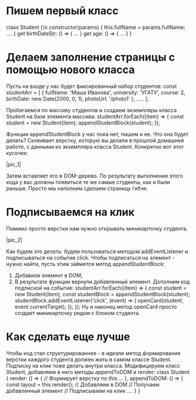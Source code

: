 # Пишем первый класс

class Student {\n
    constructor(params) {
       this.fullName = params.fullName;
       ….
    }
    get birthDateStr: () => {
       ...
    }
    get age: () => {
       ...
    }
}






# Делаем заполнение страницы с помощью нового класса

Пусть на входе у нас будет фиксированный набор студентов:
const studentArr = [
   {
       fullName: 'Маша Иванова',
       university: 'УГАТУ',
       course: 2,
       birthDate: new Date(2000, 0, 1),
       photoUrl: '/photo1'
   },
   …..
];

Пробегаемся по массиву студентов и создаем экземпляры класса Student на базе элемента массива:
studentArr.forEach((item) => {
    const student = new Student(item);
    appendStudentBlock(student);
});

Функции appendStudentBlock у нас пока нет, пишем и ее.
Что она будет делать? Склеивает верстку, которую вы делали в прошлой домашней работе, с данными из экземпляра класса Student.
Конкретно вот этот кусочек:
 
  |pic_1|

Затем вставляет его в DOM-дерево.
По результату выполнения этого кода у вас должны появиться те же самые студенты, как и были раньше. Просто мы наполним сделаем страницу гибче.







# Подписываемся на клик
Помимо просто верстки нам нужно открывать миникарточку студента.

  |pic_2|
 
Как будем это делать: будем пользоваться методом addEventListener и подписываться на событие click.
Чтобы подписаться на элемент - нужно найти, пусть этим займется метод appendStudentBlock:
1.	Добавили элемент в DOM,
2.	В результате функции вернули добавленный элемент.
Дополним код подпиской на событие:
studentArr.forEach((item) => {
    const student = new Student(item);
    const studentBlock = appendStudentBlock(student);
    studentBlock.addEventListener('click', (event) => {
        openCard(student, event.currentTarget);
    });
});
Ну и наконец метод openCard просто создает миникарточку рядом с блоком студента.







# Как сделать еще лучше
Чтобы код стал структурированнее - в идеале метод формирования верстки каждого студента должен жить в самом классе Student.
Подписку на клик тоже делать внутри класса.
Модифицируем класс Student, добавляем в него методы appendToDOM и render:
class Student {
    render: () => {
      // Формирует верстку по this
       ...
    },
    appendToDOM: () => {
        const layout = this.render();
        // Добавляем в DOM
        // Получаем добавленный элемент
        // Подписываем на клик
        ….
    }
}


